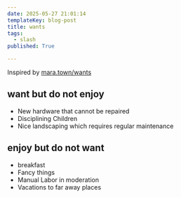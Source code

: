 ```yaml
---
date: 2025-05-27 21:01:14
templateKey: blog-post
title: wants
tags:
  - slash
published: True

---
```


Inspired by [mara.town/wants](https://maya.land/wants/)

## want but do not enjoy

* New hardware that cannot be repaired
* Disciplining Children
* Nice landscaping which requires regular maintenance

## enjoy but do not want

* breakfast
* Fancy things
* Manual Labor in moderation
* Vacations to far away places
